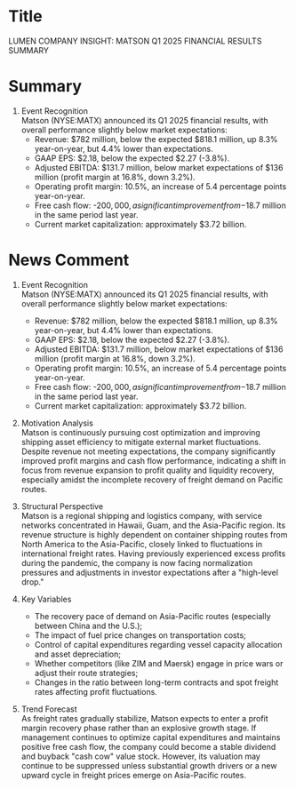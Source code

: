 # Title
LUMEN COMPANY INSIGHT: MATSON Q1 2025 FINANCIAL RESULTS SUMMARY

# Summary
1. Event Recognition  
Matson (NYSE:MATX) announced its Q1 2025 financial results, with overall performance slightly below market expectations:  
   - Revenue: $782 million, below the expected $818.1 million, up 8.3% year-on-year, but 4.4% lower than expectations.  
   - GAAP EPS: $2.18, below the expected $2.27 (-3.8%).  
   - Adjusted EBITDA: $131.7 million, below market expectations of $136 million (profit margin at 16.8%, down 3.2%).  
   - Operating profit margin: 10.5%, an increase of 5.4 percentage points year-on-year.  
   - Free cash flow: -$200,000, a significant improvement from -$18.7 million in the same period last year.  
   - Current market capitalization: approximately $3.72 billion.

# News Comment
1. Event Recognition  
Matson (NYSE:MATX) announced its Q1 2025 financial results, with overall performance slightly below market expectations:  
   - Revenue: $782 million, below the expected $818.1 million, up 8.3% year-on-year, but 4.4% lower than expectations.  
   - GAAP EPS: $2.18, below the expected $2.27 (-3.8%).  
   - Adjusted EBITDA: $131.7 million, below market expectations of $136 million (profit margin at 16.8%, down 3.2%).  
   - Operating profit margin: 10.5%, an increase of 5.4 percentage points year-on-year.  
   - Free cash flow: -$200,000, a significant improvement from -$18.7 million in the same period last year.  
   - Current market capitalization: approximately $3.72 billion.

2. Motivation Analysis  
Matson is continuously pursuing cost optimization and improving shipping asset efficiency to mitigate external market fluctuations. Despite revenue not meeting expectations, the company significantly improved profit margins and cash flow performance, indicating a shift in focus from revenue expansion to profit quality and liquidity recovery, especially amidst the incomplete recovery of freight demand on Pacific routes.

3. Structural Perspective  
Matson is a regional shipping and logistics company, with service networks concentrated in Hawaii, Guam, and the Asia-Pacific region. Its revenue structure is highly dependent on container shipping routes from North America to the Asia-Pacific, closely linked to fluctuations in international freight rates. Having previously experienced excess profits during the pandemic, the company is now facing normalization pressures and adjustments in investor expectations after a "high-level drop."

4. Key Variables  
   - The recovery pace of demand on Asia-Pacific routes (especially between China and the U.S.);  
   - The impact of fuel price changes on transportation costs;  
   - Control of capital expenditures regarding vessel capacity allocation and asset depreciation;  
   - Whether competitors (like ZIM and Maersk) engage in price wars or adjust their route strategies;  
   - Changes in the ratio between long-term contracts and spot freight rates affecting profit fluctuations.

5. Trend Forecast  
As freight rates gradually stabilize, Matson expects to enter a profit margin recovery phase rather than an explosive growth stage. If management continues to optimize capital expenditures and maintains positive free cash flow, the company could become a stable dividend and buyback "cash cow" value stock. However, its valuation may continue to be suppressed unless substantial growth drivers or a new upward cycle in freight prices emerge on Asia-Pacific routes.
